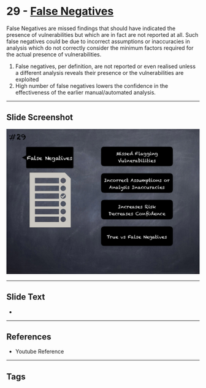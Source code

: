 
# 29 - [False Negatives](./False%20Negatives.md)

False Negatives are missed findings that should have indicated the presence of vulnerabilities but which are in fact are not reported at all. Such false negatives could be due to incorrect assumptions or inaccuracies in analysis which do not correctly consider the minimum factors required for the actual presence of vulnerabilities. 


1.  False negatives, per definition, are not reported or even realised unless a different analysis reveals their presence or the vulnerabilities are exploited
2.  High number of false negatives lowers the confidence in the effectiveness of the earlier manual/automated analysis.


___
## Slide Screenshot
![029.png](../../images/6.Audit%20Techniques%20and%20Tools%20101/029.png)
___
## Slide Text
- 
___
## References
- Youtube Reference
___
## Tags
